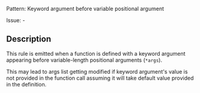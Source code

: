 Pattern: Keyword argument before variable positional argument

Issue: -

## Description

This rule is emitted when a function is defined with a keyword argument appearing before variable-length positional arguments (`*args`). 

This may lead to args list getting modified if keyword argument's value is not provided in the function call assuming it will take default value provided in the definition.